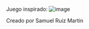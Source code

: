 Juego inspirado:
![image](https://github.com/user-attachments/assets/0cafc627-f2eb-42ad-b435-081288228677)

Creado por Samuel Ruiz Martin 
